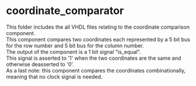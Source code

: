 # coordinate_comparator

This folder includes the all VHDL files relating to the coordinate comparison component.  
This component compares two coordinates each represented by a 5 bit bus for the row number and 5 bit bus for the column number.  
The output of the component is a 1 bit signal "is_equal".  
This signal is asserted to '1' when the two coordinates are the same and otherwise deasserted to '0'.  
As a last note: this component compares the coordinates combinationally, meaning that no clock signal is needed.  
